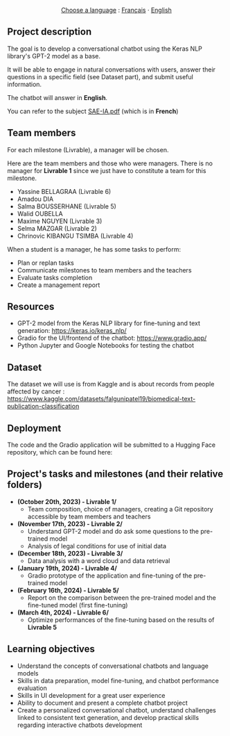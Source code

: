 <p align="center">
    <u>Choose a language</u> : 
    <a href="README_fr.md">Français</a>
    ·
    <a href="README.md">English</a>
</p>

## Project description
The goal is to develop a conversational chatbot using the Keras NLP library's GPT-2 model as a base.

It will be able to engage in natural conversations with users, answer their questions in a specific field (see Dataset part), and submit useful information.

The chatbot will answer in **English**.

You can refer to the subject <a href="SAE-IA.pdf">SAE-IA.pdf</a> (which is in **French**)

## Team members
For each milestone (Livrable), a manager will be chosen.

Here are the team members and those who were managers. 
There is no manager for **Livrable 1** since we just have to constitute a team for this milestone.

* Yassine BELLAGRAA (Livrable 6)
* Amadou DIA
* Salma BOUSSERHANE (Livrable 5)
* Walid OUBELLA
* Maxime NGUYEN (Livrable 3)
* Selma MAZGAR (Livrable 2)
* Chrinovic KIBANGU TSIMBA (Livrable 4)

When a student is a manager, he has some tasks to perform:
* Plan or replan tasks
* Communicate milestones to team members and the teachers
* Evaluate tasks completion
* Create a management report

## Resources
* GPT-2 model from the Keras NLP library for fine-tuning and text generation: https://keras.io/keras_nlp/
* Gradio for the UI/frontend of the chatbot: https://www.gradio.app/
* Python Jupyter and Google Notebooks for testing the chatbot

## Dataset
The dataset we will use is from Kaggle and is about records from people affected by cancer : https://www.kaggle.com/datasets/falgunipatel19/biomedical-text-publication-classification 

## Deployment
The code and the Gradio application will be submitted to a Hugging Face repository, which can be found here: 

## Project's tasks and milestones (and their relative folders)

* **(October 20th, 2023) - Livrable 1/** 
    * Team composition, choice of managers, creating a Git repository accessible by team members and teachers  
* **(November 17th, 2023) - Livrable 2/**
    * Understand GPT-2 model and do ask some questions to the pre-trained model 
    * Analysis of legal conditions for use of initial data 
* **(December 18th, 2023) - Livrable 3/**
    * Data analysis with a word cloud and data retrieval 
* **(January 19th, 2024) - Livrable 4/**
    * Gradio prototype of the application and fine-tuning of the pre-trained model
* **(February 16th, 2024) - Livrable 5/**
    * Report on the comparison between the pre-trained model and the fine-tuned model (first fine-tuning)
* **(March 4th, 2024) - Livrable 6/**
    * Optimize performances of the fine-tuning based on the results of **Livrable 5** 

## Learning objectives
* Understand the concepts of conversational chatbots and language models
* Skills in data preparation, model fine-tuning, and chatbot performance evaluation 
* Skills in UI development for a great user experience
* Ability to document and present a complete chatbot project
* Create a personalized conversational chatbot, understand challenges linked to consistent text generation, and develop practical skills regarding interactive chatbots development